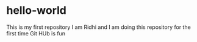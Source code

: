 # hello-world
This is my first repository
I am Ridhi and I am doing this repository for the first time
Git HUb is fun
